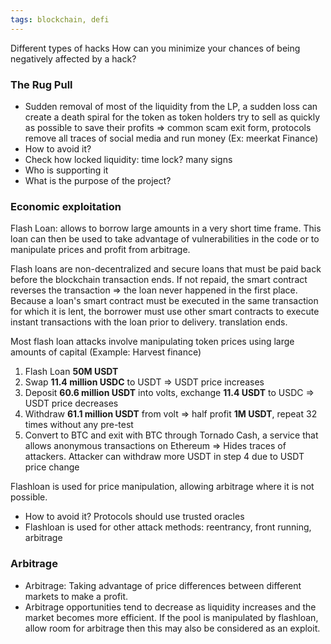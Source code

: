 ```yaml
---
tags: blockchain, defi
---
```


Different types of hacks How can you minimize your chances of being negatively
affected by a hack?

### The Rug Pull

- Sudden removal of most of the liquidity from the LP, a sudden loss can create
  a death spiral for the token as token holders try to sell as quickly as
  possible to save their profits => common scam exit form, protocols remove all
  traces of social media and run money (Ex: meerkat Finance)
- How to avoid it?
- Check how locked liquidity: time lock? many signs
- Who is supporting it
- What is the purpose of the project?

### Economic exploitation

Flash Loan: allows to borrow large amounts in a very short time frame. This loan
can then be used to take advantage of vulnerabilities in the code or to
manipulate prices and profit from arbitrage.

Flash loans are non-decentralized and secure loans that must be paid back before
the blockchain transaction ends. If not repaid, the smart contract reverses the
transaction => the loan never happened in the first place. Because a loan's
smart contract must be executed in the same transaction for which it is lent,
the borrower must use other smart contracts to execute instant transactions with
the loan prior to delivery. translation ends.

Most flash loan attacks involve manipulating token prices using large amounts of
capital (Example: Harvest finance)

1. Flash Loan **50M USDT**
2. Swap **11.4 million USDC** to USDT => USDT price increases
3. Deposit **60.6 million USDT** into volts, exchange **11.4 USDT** to USDC =>
   USDT price decreases
4. Withdraw **61.1 million USDT** from volt => half profit **1M USDT**, repeat
   32 times without any pre-test
5. Convert to BTC and exit with BTC through Tornado Cash, a service that allows
   anonymous transactions on Ethereum => Hides traces of attackers. Attacker can
   withdraw more USDT in step 4 due to USDT price change

Flashloan is used for price manipulation, allowing arbitrage where it is not
possible.

- How to avoid it? Protocols should use trusted oracles
- Flashloan is used for other attack methods: reentrancy, front running,
  arbitrage

### Arbitrage

- Arbitrage: Taking advantage of price differences between different markets to
  make a profit.
- Arbitrage opportunities tend to decrease as liquidity increases and the market
  becomes more efficient. If the pool is manipulated by flashloan, allow room
  for arbitrage then this may also be considered as an exploit.
